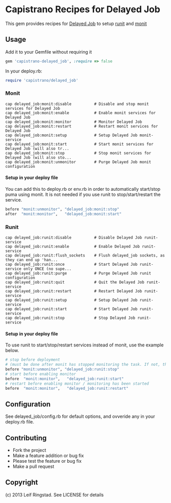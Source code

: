 # Capistrano Recipes for Delayed Job

This gem provides recipes for [Delayed Job](https://github.com/collectiveidea/delayed_job) to setup [runit](smarden.org/runit/) and [monit](http://mmonit.com/monit)

## Usage

Add it to your Gemfile without requiring it

```ruby
gem 'capistrano-delayed_job', :require => false
```

In your deploy.rb:

```ruby
require 'capistrano/delayed_job'
```

### Monit

```
cap delayed_job:monit:disable          # Disable and stop monit services for Delayed Job
cap delayed_job:monit:enable           # Enable monit services for Delayed Job
cap delayed_job:monit:monitor          # Monitor Delayed Job
cap delayed_job:monit:restart          # Restart monit services for Delayed Job
cap delayed_job:monit:setup            # Setup Delayed Job monit-service
cap delayed_job:monit:start            # Start monit services for Delayed Job (will also tr...
cap delayed_job:monit:stop             # Stop monit services for Delayed Job (will also sto...
cap delayed_job:monit:unmonitor        # Purge Delayed Job monit configuration
```

#### Setup in your deploy file

You can add this to deploy.rb or env.rb in order to automatically start/stop puma using monit. It is not needed if you use runit to stop/start/restart the service.

```ruby
before "monit:unmonitor", "delayed_job:monit:stop"
after  "monit:monitor",   "delayed_job:monit:start"
```

### Runit

```
cap delayed_job:runit:disable          # Disable Delayed Job runit-service
cap delayed_job:runit:enable           # Enable Delayed Job runit-service
cap delayed_job:runit:flush_sockets    # Flush delayed_job sockets, as they can end up 'han...
cap delayed_job:runit:once             # Start Delayed Job runit-service only ONCE (no supe...
cap delayed_job:runit:purge            # Purge Delayed Job runit configuration
cap delayed_job:runit:quit             # Quit the Delayed Job runit-service
cap delayed_job:runit:restart          # Restart Delayed Job runit-service
cap delayed_job:runit:setup            # Setup Delayed Job runit-service
cap delayed_job:runit:start            # Start Delayed Job runit-service
cap delayed_job:runit:stop             # Stop Delayed Job runit-service
```

#### Setup in your deploy file

To use runit to start/stop/restart services instead of monit, use the example below.

```ruby
# stop before deployment
# (must be done after monit has stopped monitoring the task. If not, the service will be restarted by monit)
before "monit:unmonitor", "delayed_job:runit:stop"
# start before enabling monitor
before  "monit:monitor",   "delayed_job:runit:start"
# restart before enabling monitor / monitoring has been started
before  "monit:monitor",   "delayed_job:runit:restart"
```

## Configuration

See delayed_job/config.rb for default options, and ovveride any in your deploy.rb file.

## Contributing

* Fork the project
* Make a feature addition or bug fix
* Please test the feature or bug fix
* Make a pull request

## Copyright

(c) 2013 Leif Ringstad. See LICENSE for details
